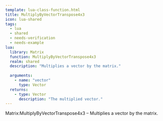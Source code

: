 ```yaml
---
template: lua-class-function.html
title: MultiplyByVectorTranspose4x3
icon: lua-shared
tags:
  - lua
  - shared
  - needs-verification
  - needs-example
lua:
  library: Matrix
  function: MultiplyByVectorTranspose4x3
  realm: shared
  description: "Multiplies a vector by the matrix."
  
  arguments:
    - name: "vector"
      type: Vector
  returns:
    - type: Vector
      description: "The multiplied vector."
---
```


<div class="lua__search__keywords">
Matrix:MultiplyByVectorTranspose4x3 &#x2013; Multiplies a vector by the matrix.
</div>
